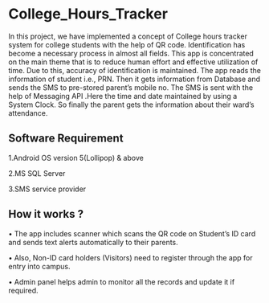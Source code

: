 # College_Hours_Tracker
In this project, we have implemented a concept of College hours tracker system for college students with the help of QR code. Identification has become a necessary process in almost all fields. This app is concentrated on the main theme that is to reduce human effort and effective utilization of time. Due to this, accuracy of identification is maintained. The app reads the information of student i.e., PRN. Then it gets information from Database and sends the SMS to pre-stored parent’s mobile no. The SMS is sent with the help of Messaging API .Here the time and date maintained by using a System Clock. So finally the parent gets the information about their ward’s attendance.

## Software Requirement
1.Android OS version 5(Lollipop) & above

2.MS SQL Server

3.SMS service provider


## How it works ?
• The app includes scanner which scans the QR code on Student’s ID card and sends text alerts automatically to their parents.

• Also, Non-ID card holders (Visitors) need to register through the app for entry into campus.

• Admin panel helps admin to monitor all the records and update it if required.
